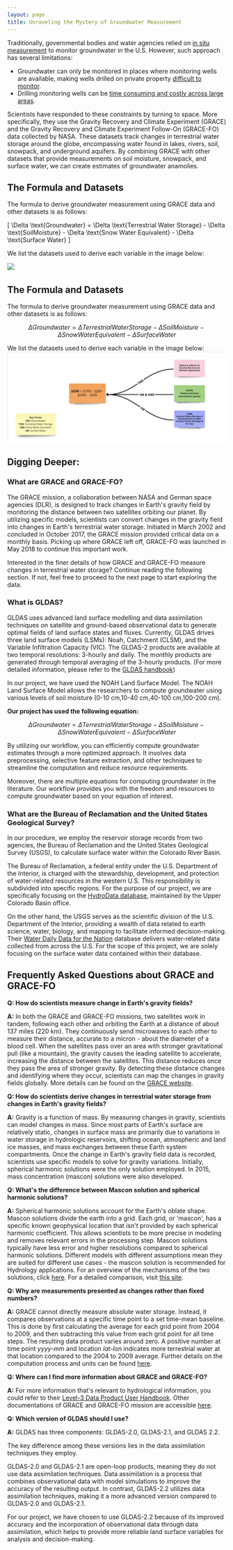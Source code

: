 ```yaml
---
layout: page
title: Unraveling the Mystery of Groundwater Measurement
---
```


Traditionally, governmental bodies and water agencies relied on [in situ measurement](https://www.usgs.gov/faqs/how-can-i-find-depth-water-table-specific-location#:~:text=The%20most%20reliable%20method%20of,placing%20electric%20or%20acoustic%20probes.)  to monitor groundwater in the U.S. However, such approach has several limitations:
- Groundwater can only be monitored in places where monitoring wells are available, making wells drilled on private property [difficult to monitor](https://grace.jpl.nasa.gov/applications/groundwater/).
- Drilling monitoring wells can be [time consuming and costly across large areas](https://nap.nationalacademies.org/read/25754/).


Scientists have responded to these constraints by turning to space. More specifically, they use the Gravity Recovery and Climate Experiment (GRACE) and the Gravity Recovery and Climate Experiment Follow-On (GRACE-FO) data collected by NASA. These datasets track changes in terrestrial water storage around the globe, encompassing water found in lakes, rivers, soil, snowpack, and underground aquifers. By combining GRACE with other datasets that provide measurements on soil moisture, snowpack, and surface water, we can create estimates of groundwater anamolies. 

## The Formula and Datasets

The formula to derive groundwater measurement using GRACE data and other datasets is as follows:

\[
\Delta \text{Groundwater} = \Delta \text{Terrestrial Water Storage} - \Delta \text{SoilMoisture} - \Delta \text{Snow Water Equivalent} - \Delta \text{Surface Water}
\]

We list the datasets used to derive each variable in the image below:

<img src="{{ site.url }}{{ site.baseurl }}/assets/img/Formula.png">


## The Formula and Datasets

The formula to derive groundwater measurement using GRACE data and other datasets is as follows:

$$
\Delta Groundwater = \Delta Terrestrial Water Storage - \Delta SoilMoisture - \Delta Snow Water Equivalent - \Delta Surface Water
$$

We list the datasets used to derive each variable in the image below:
<img src="https://github.com/uwescience/DSSG2023-Groundwater/blob/main/notebooks-and-markdowns/images/Formula.png">

## Digging Deeper: 

### What are GRACE and GRACE-FO?

The GRACE mission, a collaboration between NASA and German space agencies (DLR), is designed to track changes in Earth's gravity field by monitoring the distance between two satellites orbiting our planet. By utilizing specific models, scientists can convert changes in the gravity field into changes in Earth's terrestrial water storage. Initiated in March 2002 and concluded in October 2017, the GRACE mission provided critical data on a monthly basis. Picking up where GRACE left off, GRACE-FO was launched in May 2018 to continue this important work.

Interested in the finer details of how GRACE and GRACE-FO measure changes in terrestrial water storage? Continue reading the following section. If not, feel free to proceed to the next page to start exploring the data.

### What is GLDAS?

GLDAS uses advanced land surface modelling and data assimilation techniques on satellite and ground-based observational data to generate optimal fields of land surface states and fluxes. Currently, GLDAS drives three land surface models (LSMs): Noah, Catchment (CLSM), and the Variable Infiltration Capacity (VIC). The GLDAS-2 products are available at two temporal resolutions: 3-hourly and daily. The monthly products are generated through temporal averaging of the 3-hourly products. (For more detailed information, please refer to the [GLDAS handbook](https://hydro1.gesdisc.eosdis.nasa.gov/data/GLDAS/GLDAS_NOAH025_M.2.1/doc/README_GLDAS2.pdf))

In our project, we have used the NOAH Land Surface Model. The NOAH Land Surface Model allows the researchers to compute groundwater using various levels of soil moisture (0-10 cm,10-40 cm,40-100 cm,100-200 cm). 

**Our project has used the following equation:**

$$
\Delta Groundwater = \Delta Terrestrial Water Storage - \Delta SoilMoisture - \Delta Snow Water Equivalent - \Delta Surface Water
$$


By utilizing our workflow, you can efficiently compute groundwater estimates through a more optimized approach. It involves data preprocessing, selective feature extraction, and other techniques to streamline the computation and reduce resource requirements.

Moreover, there are multiple equations for computing groundwater in the literature. Our workflow provides you with the freedom and resources to compute groundwater based on your equation of interest.


### What are the Bureau of Reclamation and the United States Geological Survey?

In our procedure, we employ the reservoir storage records from two agencies, the Bureau of Reclamation and the United States Geological Survey (USGS), to calculate surface water within the Colorado River Basin.

The Bureau of Reclamation, a federal entity under the U.S. Department of the Interior, is charged with the stewardship, development, and protection of water-related resources in the western U.S. This responsibility is subdivided into specific regions. For the purpose of our project, we are specifically focusing on the [HydroData database](https://www.usbr.gov/uc/water/hydrodata/reservoir_data/site_map.html#), maintained by the Upper Colorado Basin office.

On the other hand, the USGS serves as the scientific division of the U.S. Department of the Interior, providing a wealth of data related to earth science, water, biology, and mapping to facilitate informed decision-making. Their [Water Daily Data for the Nation](https://waterdata.usgs.gov/nwis/nwis) database delivers water-related data collected from across the U.S. For the scope of this project, we are solely focusing on the surface water data contained within their database.


## Frequently Asked Questions about GRACE and GRACE-FO

**Q: How do scientists measure change in Earth's gravity fields?**

**A:** In both the GRACE and GRACE-FO missions, two satellites work in tandem, following each other and orbiting the Earth at a distance of about 137 miles (220 km). They continuously send microwaves to each other to measure their distance, accurate to a micron - about the diameter of a blood cell. When the satellites pass over an area with stronger gravitational pull (like a mountain), the gravity causes the leading satellite to accelerate, increasing the distance between the satellites. This distance reduces once they pass the area of stronger gravity. By detecting these distance changes and identifying where they occur, scientists can map the changes in gravity fields globally. More details can be found on the [GRACE website](https://grace.jpl.nasa.gov/mission/gravity-101/).

**Q: How do scientists derive changes in terrestrial water storage from changes in Earth's gravity fields?**

**A:** Gravity is a function of mass. By measuring changes in gravity, scientists can model changes in mass. Since most parts of Earth's surface are relatively static, changes in surface mass are primarily due to variations in water storage in hydrologic reservoirs, shifting ocean, atmospheric and land ice masses, and mass exchanges between these Earth system compartments. Once the change in Earth's gravity field data is recorded, scientists use specific models to solve for gravity variations. Initially, spherical harmonic solutions were the only solution employed. In 2015, mass concentration (mascon) solutions were also developed.

**Q: What's the difference between Mascon solution and spherical harmonic solutions?** 

**A:** Spherical harmonic solutions account for the Earth's oblate shape. Mascon solutions divide the earth into a grid. Each grid, or 'mascon', has a specific known geophysical location that isn't provided by each spherical harmonic coefficient. This allows scientists to be more precise in modeling and removes relevant errors in the processing step. Mascon solutions typically have less error and higher resolutions compared to spherical harmonic solutions. Different models with different assumptions mean they are suited for different use cases - the mascon solution is recommended for Hydrology applications. For an overview of the mechanisms of the two solutions, click [here](https://grace.jpl.nasa.gov/data/monthly-mass-grids/). For a detailed comparison, visit [this site](https://grace.jpl.nasa.gov/data/choosing-a-solution/).

**Q:  Why are measurements presented as changes rather than fixed numbers?**

**A:** GRACE cannot directly measure absolute water storage. Instead, it compares observations at a specific time point to a set time-mean baseline. This is done by first calculating the average for each grid point from 2004 to 2009, and then subtracting this value from each grid point for all time steps. The resulting data product varies around zero. A positive number at time point _yyyy-mm_ and location _lat-lon_ indicates more terrestrial water at that location compared to the 2004 to 2009 average. Further details on the computation process and units can be found [here](https://grace.jpl.nasa.gov/about/faq/).

**Q: Where can I find more information about GRACE and GRACE-FO?**

**A:** For more information that's relevant to hydrological information, you could refer to their [Level-3 Data Product User Handbook](https://deotb6e7tfubr.cloudfront.net/s3-edaf5da92e0ce48fb61175c28b67e95d/podaac-ops-cumulus-docs.s3.us-west-2.amazonaws.com/gracefo/open/docs/GRACE-FO_L3_Handbook_JPL.pdf?A-userid=None&Expires=1690241615&Signature=bNV~ixhHoOupQqiGtGhqH9Hfe7t7cc3OV7lpXOdLs0pOTMY1IgS2hYr2XRFtszFYucNVarcxrmIQGkwIB4CP5svHDiY3VuX4Gdy428RmNQ3BdAyiOhS6zxkkFJ77Osmu9t2P~JAu7CbijgeGxObAXtv9fsVb6sQgpllMB5PA9LplawrqBipZIs-84VX5CSDSFYIKZogv~d1jT8~AaE7I3GG79~osAsIaZ3v66OTDNJ4wHnjOLixptO5-85MrjtrHW07fQXXdyYfSLafNfDaFQCkaawGE1XZSpTSf8Krr0t~Zzl97wAUPzlvmr74HtWcHo6kuC70Qkzi9BLVkGADykA__&Key-Pair-Id=K353YVLLPST7AQ). Other documentations of GRACE and GRACE-FO mission are accessible [here](https://podaac.jpl.nasa.gov/gravity/gracefo-documentation).
[^1]: https://grace.jpl.nasa.gov/applications/groundwater/
[^2]: https://nap.nationalacademies.org/read/25754/

**Q: Which version of GLDAS should I use?**

**A:** GLDAS has three components: GLDAS-2.0, GLDAS-2.1, and GLDAS 2.2.

The key difference among these versions lies in the data assimilation techniques they employ.

GLDAS-2.0 and GLDAS-2.1 are open-loop products, meaning they do not use data assimilation techniques. Data assimilation is a process that combines observational data with model simulations to improve the accuracy of the resulting output. In contrast, GLDAS-2.2 utilizes data assimilation techniques, making it a more advanced version compared to GLDAS-2.0 and GLDAS-2.1.

For our project, we have chosen to use GLDAS-2.2 because of its improved accuracy and the incorporation of observational data through data assimilation, which helps to provide more reliable land surface variables for analysis and decision-making.
